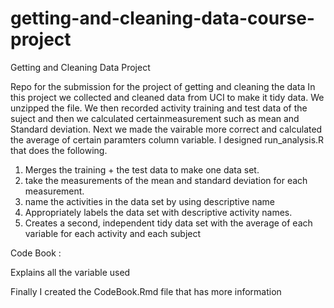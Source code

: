 # getting-and-cleaning-data-course-project

Getting and Cleaning Data Project

Repo for the submission for the project of getting and cleaning the data
In this project we collected and cleaned data from UCI to make it tidy data.  We unzipped the file. We then recorded activity training and test data of the suject and then we calculated certainmeasurement such as mean and Standard deviation.  Next we made the vairable more correct and calculated the average of certain paramters column variable. 
I designed
run_analysis.R that does the following. 
 1. Merges the training +  the test data  to make one data set.
 2. take the measurements of  the mean and standard deviation for each measurement. 
 3.  name the activities in the data set  by using descriptive name
 4. Appropriately labels the data set with descriptive activity names.
 5. Creates a second, independent tidy data set with the average of each variable for each activity and each subject
 
 Code Book :
 
 Explains all the variable used
 
 

Finally I created the CodeBook.Rmd file that has more information
